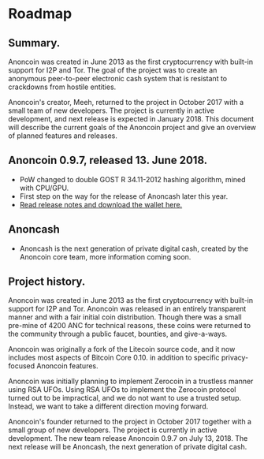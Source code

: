 # Roadmap

## Summary.
Anoncoin was created in June 2013 as the first cryptocurrency with built-in support for I2P and Tor. The goal of the project was to create an anonymous peer-to-peer electronic cash system that is resistant to crackdowns from hostile entities.

Anoncoin's creator, Meeh, returned to the project in October 2017 with a small team of new developers. The project is currently in active development, and next release is expected in January 2018. This document will describe the current goals of the Anoncoin project and give an overview of planned features and releases.

## Anoncoin 0.9.7, released 13. June 2018.
* PoW changed to double GOST R 34.11-2012 hashing algorithm, mined with CPU/GPU.
* First step on the way for the release of Anoncash later this year.
* [Read release notes and download the wallet here.](https://github.com/Anoncoin/anoncoin/releases)

## Anoncash
* Anoncash is the next generation of private digital cash, created by the Anoncoin core team, more information coming soon.

## Project history.
Anoncoin was created in June 2013 as the first cryptocurrency with built-in support for I2P and Tor. Anoncoin was released in an entirely transparent manner and with a fair initial coin distribution. Though there was a small pre-mine of 4200 ANC for technical reasons, these coins were returned to the community through a public faucet, bounties, and give-a-ways.

Anoncoin was originally a fork of the Litecoin source code, and it now includes most aspects of Bitcoin Core 0.10. in addition to specific privacy-focused Anoncoin features.

Anoncoin was initially planning to implement Zerocoin in a trustless manner using RSA UFOs. Using RSA UFOs to implement the Zerocoin protocol turned out to be impractical, and we do not want to use a trusted setup. Instead, we want to take a different direction moving forward.

Anoncoin's founder returned to the project in October 2017 together with a small group of new developers. The project is currently in active development. The new team release Anoncoin 0.9.7 on July 13, 2018. The next release will be Anoncash, the next generation of private digital cash.